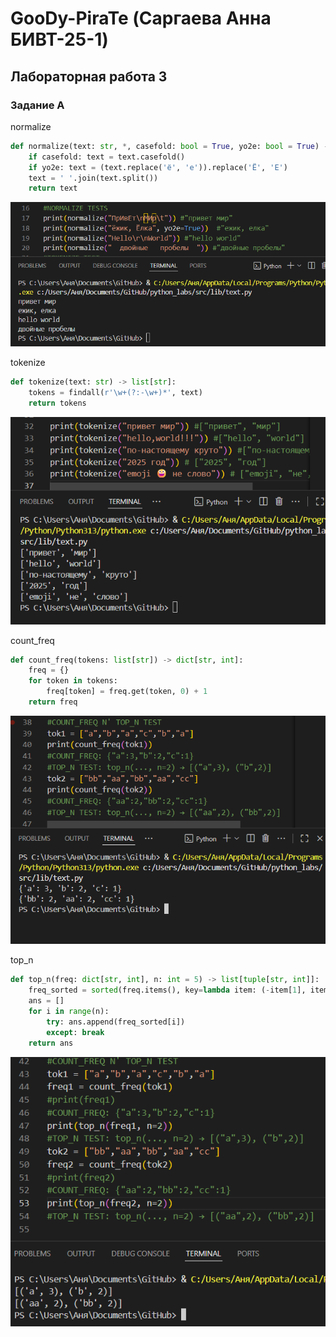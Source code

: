 # GooDy-PiraTe (Саргаева Анна БИВТ-25-1)

## Лабораторная работа 3

### Задание A
normalize
```python
def normalize(text: str, *, casefold: bool = True, yo2e: bool = True) -> str:
    if casefold: text = text.casefold()
    if yo2e: text = (text.replace('ё', 'е')).replace('Ё', 'Е')
    text = ' '.join(text.split())
    return text
```
![Картинка 1](./screenshots/text_normalize.png)

tokenize
```python
def tokenize(text: str) -> list[str]:
    tokens = findall(r'\w+(?:-\w+)*', text)
    return tokens
```
![Картинка 2](./screenshots/text_tokenize.png)

count_freq
```python
def count_freq(tokens: list[str]) -> dict[str, int]:
    freq = {}
    for token in tokens:
        freq[token] = freq.get(token, 0) + 1
    return freq
```
![Картинка 3](./screenshots/text_count_freq.png)

top_n
```python
def top_n(freq: dict[str, int], n: int = 5) -> list[tuple[str, int]]:
    freq_sorted = sorted(freq.items(), key=lambda item: (-item[1], item[0]))
    ans = []
    for i in range(n):
        try: ans.append(freq_sorted[i])
        except: break 
    return ans
```
![Картинка 4](./screenshots/text_top_n.png)

